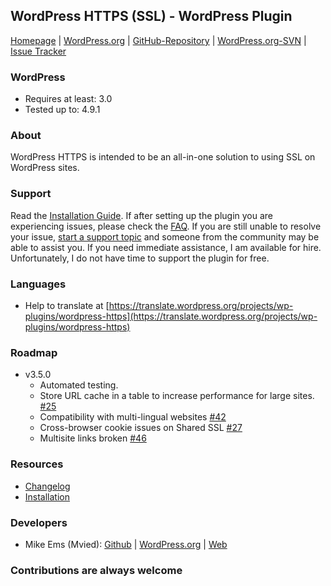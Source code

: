 ## WordPress HTTPS (SSL) - WordPress Plugin

[Homepage](http://mvied.com/projects/wordpress-https/) | 
[WordPress.org](https://wordpress.org/extend/plugins/wordpress-https/) | 
[GitHub-Repository](https://github.com/Mvied/wordpress-https) | 
[WordPress.org-SVN](http://plugins.trac.wordpress.org/browser/wordpress-https/) | 
[Issue Tracker](https://github.com/Mvied/wordpress-https/issues)

### WordPress
* Requires at least: 3.0
* Tested up to: 4.9.1

### About
WordPress HTTPS is intended to be an all-in-one solution to using SSL on WordPress sites.

### Support
Read the <a href="http://wordpress.org/extend/plugins/wordpress-https/installation/">Installation Guide</a>. If after setting up the plugin you are experiencing issues, please check the <a href="http://wordpress.org/extend/plugins/wordpress-https/faq/">FAQ</a>.
If you are still unable to resolve your issue, <a href="http://wordpress.org/support/plugin/wordpress-https">start a support topic</a> and someone from the community may be able to assist you. If you need immediate assistance, I am available for hire. Unfortunately, I do not have time to support the plugin for free.

### Languages
* Help to translate at [https://translate.wordpress.org/projects/wp-plugins/wordpress-https](https://translate.wordpress.org/projects/wp-plugins/wordpress-https)

### Roadmap
* v3.5.0
   * Automated testing.
   * Store URL cache in a table to increase performance for large sites. [#25](https://github.com/mvied/wordpress-https/issues/25)
   * Compatibility with multi-lingual websites [#42](https://github.com/mvied/wordpress-https/issues/42)
   * Cross-browser cookie issues on Shared SSL [#27](https://github.com/mvied/wordpress-https/issues/27)
   * Multisite links broken [#46](https://github.com/mvied/wordpress-https/issues/46)

### Resources
* [Changelog](https://wordpress.org/extend/plugins/wordpress-https/changelog/)
* [Installation](https://wordpress.org/extend/plugins/wordpress-https/installation/)

### Developers
* Mike Ems (Mvied): [Github](https://github.com/Mvied) | [WordPress.org](https://profiles.wordpress.org/Mvied) | [Web](http://mvied.com/)

### Contributions are always welcome